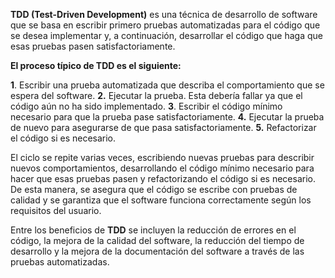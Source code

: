**TDD (Test-Driven Development)** es una técnica de desarrollo de software que se basa en escribir primero pruebas automatizadas para el código que se desea implementar y, a continuación, desarrollar el código que haga que esas pruebas pasen satisfactoriamente.

**El proceso típico de TDD es el siguiente:**

**1**.  Escribir una prueba automatizada que describa el comportamiento que se espera del software.
**2.**  Ejecutar la prueba. Esta debería fallar ya que el código aún no ha sido implementado.
**3**.  Escribir el código mínimo necesario para que la prueba pase satisfactoriamente.
**4.**  Ejecutar la prueba de nuevo para asegurarse de que pasa satisfactoriamente.
**5.**  Refactorizar el código si es necesario.

El ciclo se repite varias veces, escribiendo nuevas pruebas para describir nuevos comportamientos, desarrollando el código mínimo necesario para hacer que esas pruebas pasen y refactorizando el código si es necesario. De esta manera, se asegura que el código se escribe con pruebas de calidad y se garantiza que el software funciona correctamente según los requisitos del usuario.

Entre los beneficios de **TDD** se incluyen la reducción de errores en el código, la mejora de la calidad del software, la reducción del tiempo de desarrollo y la mejora de la documentación del software a través de las pruebas automatizadas.
